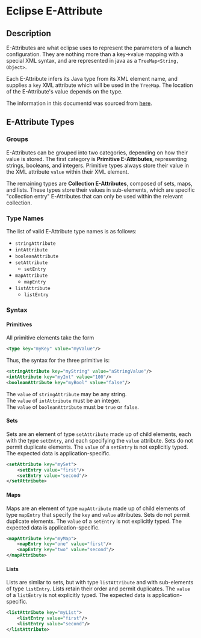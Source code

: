 # Eclipse E-Attribute
## Description
E-Attributes are what eclipse uses to represent the parameters of a launch configuration. They are nothing more than a key->value mapping with a special XML syntax, and are represented in java as a `TreeMap<String, Object>`.

Each E-Attribute infers its Java type from its XML element name, and supplies a `key` XML attribute which will be used in the `TreeMap`. The location of the E-Attribute's value depends on the type.

The information in this documentd was sourced from [here](https://github.com/eclipse-platform/eclipse.platform/blob/master/debug/org.eclipse.debug.core/core/org/eclipse/debug/internal/core/LaunchConfigurationInfo.java).

## E-Attribute Types
### Groups
E-Attributes can be grouped into two categories, depending on how their value is stored. The first category is **Primitive E-Attributes**, representing strings, booleans, and integers. Primitive types always store their value in the XML attribute `value` within their XML element.

The remaining types are **Collection E-Attributes**, composed of sets, maps, and lists. These types store their values in sub-elements, which are specific "collection entry" E-Attributes that can only be used within the relevant collection.

### Type Names
The list of valid E-Attribute type names is as follows:
* `stringAttribute`
* `intAttribute`
* `booleanAttribute`
* `setAttribute`
  * `setEntry`
* `mapAttribute`
  * `mapEntry`
* `listAttribute`
  * `listEntry`

### Syntax
#### Primitives
All primitive elements take the form
```xml
<type key="myKey" value="myValue"/>
```
Thus, the syntax for the three primitive is:
```xml
<stringAttribute key="myString" value="aStringValue"/>
<intAttribute key="myInt" value="100"/>
<booleanAttribute key="myBool" value="false"/>
```
The `value` of `stringAttribute` may be any string.  
The `value` of `intAttribute` must be an integer.  
The `value` of `booleanAttribute` must be `true` or `false`.
#### Sets
Sets are an element of type `setAttribute` made up of child elements, each with the type `setEntry`, and each specifying the `value` attribute. Sets do not permit duplicate elements. The `value` of a `setEntry` is not explicitly typed. The expected data is application-specific.
```xml
<setAttribute key="mySet">
    <setEntry value="first"/>
    <setEntry value="second"/>
</setAttribute>
```
#### Maps
Maps are an element of type `mapAttribute` made up of child elements of type `mapEntry` that specify the `key` and `value` attributes. Sets do not permit duplicate elements. The `value` of a `setEntry` is not explicitly typed. The expected data is application-specific.
```xml
<mapAttribute key="myMap">
    <mapEntry key="one" value="first"/>
    <mapEntry key="two" value="second"/>
</mapAttribute>
```
#### Lists
Lists are similar to sets, but with type `listAttribute` and with sub-elements of type `listEntry`. Lists retain their order and permit duplicates. The `value` of a `listEntry` is not explicitly typed. The expected data is application-specific.
```xml
<listAttribute key="myList">
    <listEntry value="first"/>
    <listEntry value="second"/>
</listAttribute>
```